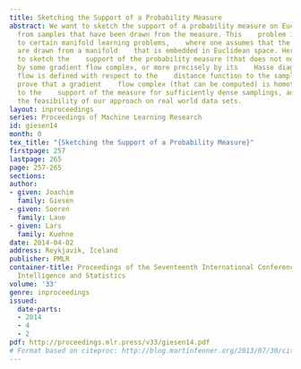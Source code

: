 ```yaml
---
title: Sketching the Support of a Probability Measure
abstract: We want to sketch the support of a probability measure on Euclidean    space
  from samples that have been drawn from the measure. This    problem is closely related
  to certain manifold learning problems,    where one assumes that the sample points
  are drawn from a manifold    that is embedded in Euclidean space. Here we propose
  to sketch the    support of the probability measure (that does not need to be a    manifold)
  by some gradient flow complex, or more precisely by its    Hasse diagram. The gradient
  flow is defined with respect to the    distance function to the sample points. We
  prove that a gradient    flow complex (that can be computed) is homotopy equivalent
  to the    support of the measure for sufficiently dense samplings, and    demonstrate
  the feasibility of our approach on real world data sets.
layout: inproceedings
series: Proceedings of Machine Learning Research
id: giesen14
month: 0
tex_title: "{Sketching the Support of a Probability Measure}"
firstpage: 257
lastpage: 265
page: 257-265
sections: 
author:
- given: Joachim
  family: Giesen
- given: Soeren
  family: Laue
- given: Lars
  family: Kuehne
date: 2014-04-02
address: Reykjavik, Iceland
publisher: PMLR
container-title: Proceedings of the Seventeenth International Conference on Artificial
  Intelligence and Statistics
volume: '33'
genre: inproceedings
issued:
  date-parts:
  - 2014
  - 4
  - 2
pdf: http://proceedings.mlr.press/v33/giesen14.pdf
# Format based on citeproc: http://blog.martinfenner.org/2013/07/30/citeproc-yaml-for-bibliographies/
---
```

